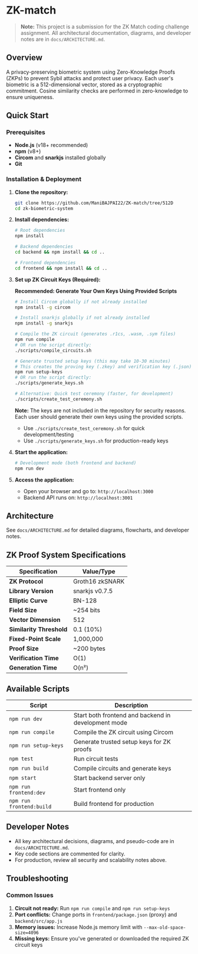 # ZK-match

> **Note:** This project is a submission for the ZK Match coding challenge assignment. All architectural documentation, diagrams, and developer notes are in `docs/ARCHITECTURE.md`.

## Overview
A privacy-preserving biometric system using Zero-Knowledge Proofs (ZKPs) to prevent Sybil attacks and protect user privacy. Each user's biometric is a 512-dimensional vector, stored as a cryptographic commitment. Cosine similarity checks are performed in zero-knowledge to ensure uniqueness.

## Quick Start

### Prerequisites
- **Node.js** (v18+ recommended)
- **npm** (v8+)
- **Circom** and **snarkjs** installed globally
- **Git**

### Installation & Deployment

1. **Clone the repository:**
   ```bash
   git clone https://github.com/ManiBAJPAI22/ZK-match/tree/512D
   cd zk-biometric-system
   ```

2. **Install dependencies:**
   ```bash
   # Root dependencies
   npm install
   
   # Backend dependencies
   cd backend && npm install && cd ..
   
   # Frontend dependencies
   cd frontend && npm install && cd ..
   ```

3. **Set up ZK Circuit Keys (Required):**
   
   **Recommended: Generate Your Own Keys Using Provided Scripts**
   ```bash
   # Install Circom globally if not already installed
   npm install -g circom
   
   # Install snarkjs globally if not already installed
   npm install -g snarkjs
   
   # Compile the ZK circuit (generates .r1cs, .wasm, .sym files)
   npm run compile
   # OR run the script directly:
   ./scripts/compile_circuits.sh
   
   # Generate trusted setup keys (this may take 10-30 minutes)
   # This creates the proving key (.zkey) and verification key (.json)
   npm run setup-keys
   # OR run the script directly:
   ./scripts/generate_keys.sh
   
   # Alternative: Quick test ceremony (faster, for development)
   ./scripts/create_test_ceremony.sh
   ```

   **Note:** The keys are not included in the repository for security reasons. 
   Each user should generate their own keys using the provided scripts.
   - Use `./scripts/create_test_ceremony.sh` for quick development/testing
   - Use `./scripts/generate_keys.sh` for production-ready keys

4. **Start the application:**
   ```bash
   # Development mode (both frontend and backend)
   npm run dev
   ```

5. **Access the application:**
   - Open your browser and go to: `http://localhost:3000`
   - Backend API runs on: `http://localhost:3001`


## Architecture
See `docs/ARCHITECTURE.md` for detailed diagrams, flowcharts, and developer notes.

## ZK Proof System Specifications

| Specification | Value/Type |
|---------------|------------|
| **ZK Protocol** | Groth16 zkSNARK |
| **Library Version** | snarkjs v0.7.5 |
| **Elliptic Curve** | BN-128 |
| **Field Size** | ~254 bits |
| **Vector Dimension** | 512 |
| **Similarity Threshold** | 0.1 (10%) |
| **Fixed-Point Scale** | 1,000,000 |
| **Proof Size** | ~200 bytes |
| **Verification Time** | O(1) |
| **Generation Time** | O(n²) |

## Available Scripts

| Script | Description |
|--------|-------------|
| `npm run dev` | Start both frontend and backend in development mode |
| `npm run compile` | Compile the ZK circuit using Circom |
| `npm run setup-keys` | Generate trusted setup keys for ZK proofs |
| `npm test` | Run circuit tests |
| `npm run build` | Compile circuits and generate keys |
| `npm start` | Start backend server only |
| `npm run frontend:dev` | Start frontend only |
| `npm run frontend:build` | Build frontend for production |

## Developer Notes
- All key architectural decisions, diagrams, and pseudo-code are in `docs/ARCHITECTURE.md`.
- Key code sections are commented for clarity.
- For production, review all security and scalability notes above.

## Troubleshooting

### Common Issues
1. **Circuit not ready:** Run `npm run compile` and `npm run setup-keys`
2. **Port conflicts:** Change ports in `frontend/package.json` (proxy) and `backend/src/app.js`
3. **Memory issues:** Increase Node.js memory limit with `--max-old-space-size=4096`
4. **Missing keys:** Ensure you've generated or downloaded the required ZK circuit keys

